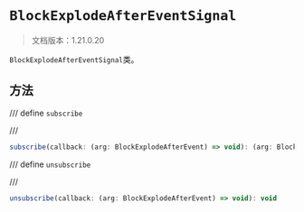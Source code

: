 # `BlockExplodeAfterEventSignal`

> 文档版本：1.21.0.20

`BlockExplodeAfterEventSignal`类。

## 方法

/// define
`subscribe`


///

```js
subscribe(callback: (arg: BlockExplodeAfterEvent) => void): (arg: BlockExplodeAfterEvent) => void
```


/// define
`unsubscribe`


///

```js
unsubscribe(callback: (arg: BlockExplodeAfterEvent) => void): void
```

